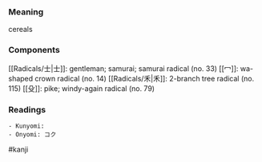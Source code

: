 ### Meaning

cereals

### Components

[[Radicals/士|士]]: gentleman; samurai; samurai radical (no. 33) [[冖]]: wa-shaped crown radical (no. 14) [[Radicals/禾|禾]]: 2-branch tree radical (no. 115) [[殳]]: pike; windy-again radical (no. 79)

### Readings

```
- Kunyomi: 
- Onyomi: コク
```

#kanji